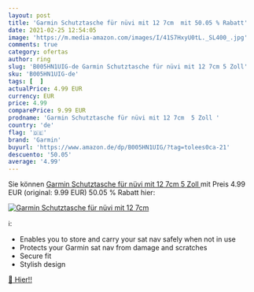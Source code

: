 ```yaml
---
layout: post
title: 'Garmin Schutztasche für nüvi mit 12 7cm  mit 50.05 % Rabatt'
date: 2021-02-25 12:54:05
image: 'https://m.media-amazon.com/images/I/41S7HxyU0tL._SL400_.jpg'
comments: true
category: ofertas
author: ring
slug: 'B005HN1UIG-de Garmin Schutztasche für nüvi mit 12 7cm 5 Zoll'
sku: 'B005HN1UIG-de'
tags: [  ]
actualPrice: 4.99 EUR
currency: EUR
price: 4.99
comparePrice: 9.99 EUR
prodname: 'Garmin Schutztasche für nüvi mit 12 7cm  5 Zoll '
country: 'de'
flag: '🇩🇪'
brand: 'Garmin'
buyurl: 'https://www.amazon.de/dp/B005HN1UIG/?tag=tolees0ca-21'
descuento: '50.05'
average: '4.99'
---
```


Sie können [Garmin Schutztasche für nüvi mit 12 7cm  5 Zoll ](https://www.amazon.de/dp/B005HN1UIG/?tag=tolees0ca-21) mit Preis 4.99 EUR (original: 9.99 EUR) 50.05 % Rabatt hier:

[![Garmin Schutztasche für nüvi mit 12 7cm ](https://m.media-amazon.com/images/I/41S7HxyU0tL._SL400_.jpg)](https://www.amazon.de/dp/B005HN1UIG/?tag=tolees0ca-21)

ℹ️:

- Enables you to store and carry your sat nav safely when not in use
- Protects your Garmin sat nav from damage and scratches
- Secure fit
- Stylish design

[🛒 Hier!!](https://www.amazon.de/dp/B005HN1UIG/?tag=tolees0ca-21)
